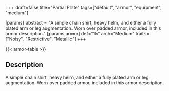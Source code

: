 +++
draft=false
title="Partial Plate"
tags=["default", "armor", "equipment", "medium"]

[params]
  abstract = "A simple chain shirt, heavy helm, and either a fully plated arm or leg augmentation. Worn over padded armor, included in this armor description."
  [params.armor]
    def="15"
    arch="Medium"
    traits=["Noisy", "Restrictive", "Metallic"]
+++

{{< armor-table >}}

## Description
A simple chain shirt, heavy helm, and either a fully plated arm or leg augmentation. Worn over padded armor, included in this armor description.
